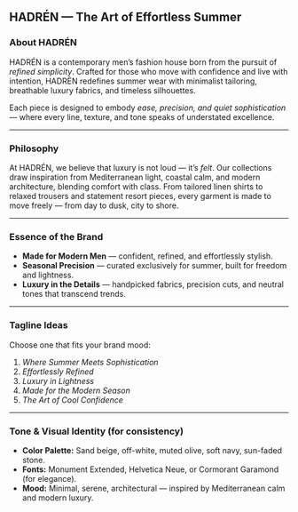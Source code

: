 
## **HADRÉN — The Art of Effortless Summer**

### **About HADRÉN**

HADRÉN is a contemporary men’s fashion house born from the pursuit of *refined simplicity*.
Crafted for those who move with confidence and live with intention, HADRÉN redefines summer wear with minimalist tailoring, breathable luxury fabrics, and timeless silhouettes.

Each piece is designed to embody *ease, precision, and quiet sophistication* — where every line, texture, and tone speaks of understated excellence.

---

### **Philosophy**

At HADRÉN, we believe that luxury is not loud — it’s *felt*.
Our collections draw inspiration from Mediterranean light, coastal calm, and modern architecture, blending comfort with class.
From tailored linen shirts to relaxed trousers and statement resort pieces, every garment is made to move freely — from day to dusk, city to shore.

---

### **Essence of the Brand**

* **Made for Modern Men** — confident, refined, and effortlessly stylish.
* **Seasonal Precision** — curated exclusively for summer, built for freedom and lightness.
* **Luxury in the Details** — handpicked fabrics, precision cuts, and neutral tones that transcend trends.

---

### **Tagline Ideas**

Choose one that fits your brand mood:

1. *Where Summer Meets Sophistication*
2. *Effortlessly Refined*
3. *Luxury in Lightness*
4. *Made for the Modern Season*
5. *The Art of Cool Confidence*

---

### **Tone & Visual Identity (for consistency)**

* **Color Palette:** Sand beige, off-white, muted olive, soft navy, sun-faded stone.
* **Fonts:** Monument Extended, Helvetica Neue, or Cormorant Garamond (for elegance).
* **Mood:** Minimal, serene, architectural — inspired by Mediterranean calm and modern luxury.

